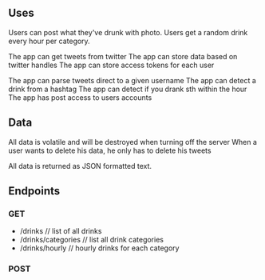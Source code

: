 ## Uses

Users can post what they've drunk with photo.
Users get a random drink every hour per category.

The app can get tweets from twitter
The app can store data based on twitter handles
The app can store access tokens for each user

The app can parse tweets direct to a given username
The app can detect a drink from a hashtag
The app can detect if you drank sth within the hour
The app has post access to users accounts

## Data

All data is volatile and will be destroyed when turning off the server
When a user wants to delete his data, he only has to delete his tweets

All data is returned as JSON formatted text.

## Endpoints
### GET
- /drinks                 // list of all drinks
- /drinks/categories      // list all drink categories
- /drinks/hourly          // hourly drinks for each category


### POST
